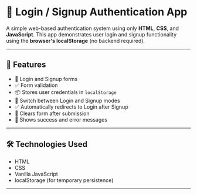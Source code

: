 # 🔐 Login / Signup Authentication App

A simple web-based authentication system using only **HTML**, **CSS**, and **JavaScript**. This app demonstrates user login and signup functionality using the **browser's localStorage** (no backend required).

---

## 🚀 Features

- 🔑 Login and Signup forms
- ✅ Form validation
- 📦 Stores user credentials in `localStorage`
- 🔄 Switch between Login and Signup modes
- ✅ Automatically redirects to Login after Signup
- 🧹 Clears form after submission
- 💬 Shows success and error messages

---

## 🛠 Technologies Used

- HTML
- CSS
- Vanilla JavaScript
- localStorage (for temporary persistence)

---

